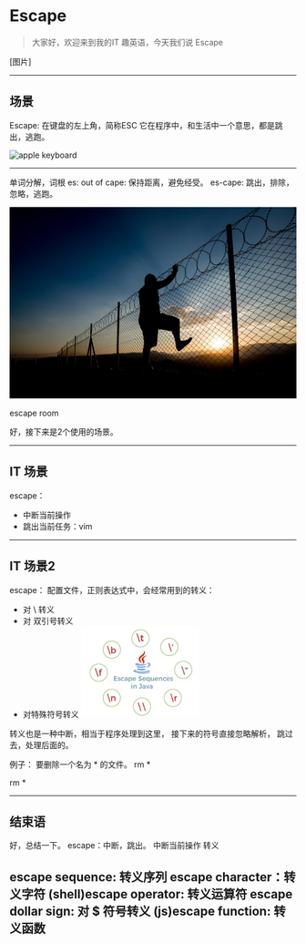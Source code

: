
# Escape
> 大家好，欢迎来到我的IT 趣英语，今天我们说 Escape

[图片]

--- 
## 场景
Escape: 在键盘的左上角，简称ESC
它在程序中，和生活中一个意思，都是跳出，逃跑。

![apple keyboard](https://m.media-amazon.com/images/I/71RlPPhBpQL._AC_SL1500_.jpg)

---
单词分解，词根
es: out of 
cape: 保持距离，避免经受。
es-cape: 跳出，排除，忽略，逃跑。

![escape from prison](https://github.com/wangtiejun001/images_markdown/blob/master/uPic/3ab1tn.jpg)

escape room



好，接下来是2个使用的场景。

---
## IT 场景
escape：
- 中断当前操作
- 跳出当前任务：vim

---
## IT 场景2
escape：
配置文件，正则表达式中，会经常用到的转义：
- 对 \ 转义
- 对 双引号转义
- 对特殊符号转义
![java escape characters](https://raw.githubusercontent.com/wangtiejun001/images_markdown/master/uPic/o174AF.jpg)

转义也是一种中断，相当于程序处理到这里，
接下来的符号直接忽略解析，
跳过去，处理后面的。

例子：
要删除一个名为 * 的文件。
rm *

rm \*

---
## 结束语
好，总结一下。
escape：中断，跳出。
中断当前操作
转义


escape sequence: 转义序列
escape character：转义字符
(shell)escape operator: 转义运算符
escape dollar sign: 对 $ 符号转义
(js)escape function: 转义函数
---

